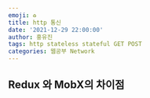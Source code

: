 ```yaml
---
emoji: ♻️
title: http 통신
date: '2021-12-29 22:00:00'
author: 홍유진
tags: http stateless stateful GET POST
categories: 웹공부 Network
---
```


<!-- 프로젝트 UX/UI 웹공부 3D Network Server 아키텍쳐 Error -->

## Redux 와 MobX의 차이점
